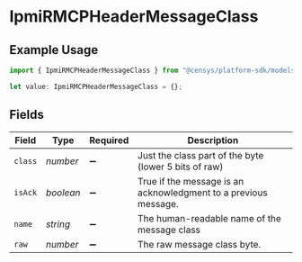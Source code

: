 # IpmiRMCPHeaderMessageClass

## Example Usage

```typescript
import { IpmiRMCPHeaderMessageClass } from "@censys/platform-sdk/models/components";

let value: IpmiRMCPHeaderMessageClass = {};
```

## Fields

| Field                                                           | Type                                                            | Required                                                        | Description                                                     |
| --------------------------------------------------------------- | --------------------------------------------------------------- | --------------------------------------------------------------- | --------------------------------------------------------------- |
| `class`                                                         | *number*                                                        | :heavy_minus_sign:                                              | Just the class part of the byte (lower 5 bits of raw)           |
| `isAck`                                                         | *boolean*                                                       | :heavy_minus_sign:                                              | True if the message is an acknowledgment to a previous message. |
| `name`                                                          | *string*                                                        | :heavy_minus_sign:                                              | The human-readable name of the message class                    |
| `raw`                                                           | *number*                                                        | :heavy_minus_sign:                                              | The raw message class byte.                                     |